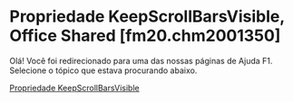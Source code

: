 
# Propriedade KeepScrollBarsVisible, Office Shared [fm20.chm2001350]

Olá! Você foi redirecionado para uma das nossas páginas de Ajuda F1. Selecione o tópico que estava procurando abaixo.

[Propriedade KeepScrollBarsVisible](http://msdn.microsoft.com/library/e138df9f-5a8f-efcb-48db-9c8d22a7951f%28Office.15%29.aspx)
